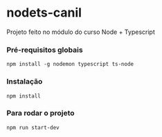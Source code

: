 # nodets-canil

Projeto feito no módulo do curso Node + Typescript

### Pré-requisitos globais
`npm install -g nodemon typescript ts-node`

### Instalação 
`npm install`

### Para rodar o projeto 
`npm run start-dev`